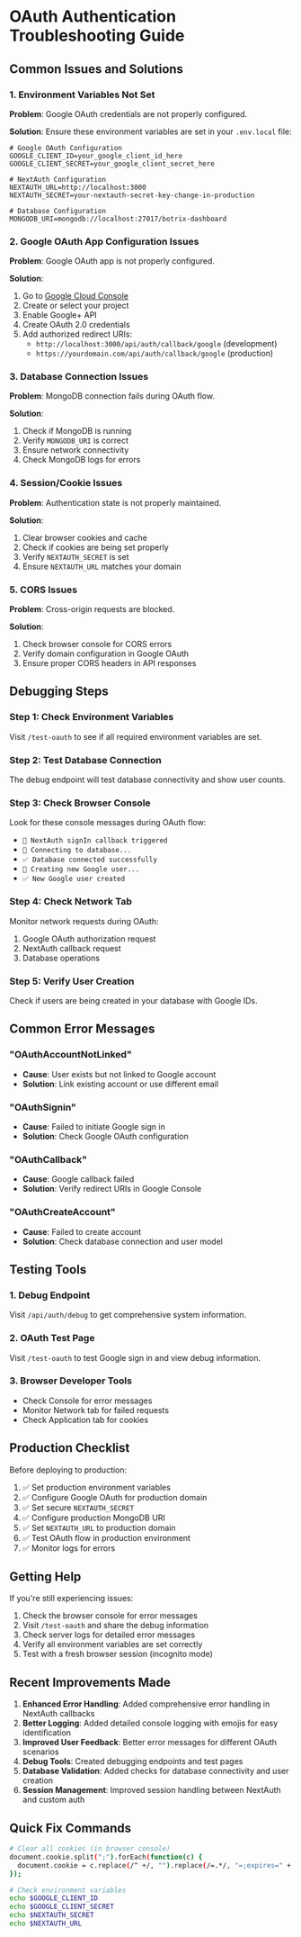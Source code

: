 # OAuth Authentication Troubleshooting Guide

## Common Issues and Solutions

### 1. Environment Variables Not Set

**Problem**: Google OAuth credentials are not properly configured.

**Solution**: Ensure these environment variables are set in your `.env.local` file:

```env
# Google OAuth Configuration
GOOGLE_CLIENT_ID=your_google_client_id_here
GOOGLE_CLIENT_SECRET=your_google_client_secret_here

# NextAuth Configuration
NEXTAUTH_URL=http://localhost:3000
NEXTAUTH_SECRET=your-nextauth-secret-key-change-in-production

# Database Configuration
MONGODB_URI=mongodb://localhost:27017/botrix-dashboard
```

### 2. Google OAuth App Configuration Issues

**Problem**: Google OAuth app is not properly configured.

**Solution**: 
1. Go to [Google Cloud Console](https://console.cloud.google.com/)
2. Create or select your project
3. Enable Google+ API
4. Create OAuth 2.0 credentials
5. Add authorized redirect URIs:
   - `http://localhost:3000/api/auth/callback/google` (development)
   - `https://yourdomain.com/api/auth/callback/google` (production)

### 3. Database Connection Issues

**Problem**: MongoDB connection fails during OAuth flow.

**Solution**:
1. Check if MongoDB is running
2. Verify `MONGODB_URI` is correct
3. Ensure network connectivity
4. Check MongoDB logs for errors

### 4. Session/Cookie Issues

**Problem**: Authentication state is not properly maintained.

**Solution**:
1. Clear browser cookies and cache
2. Check if cookies are being set properly
3. Verify `NEXTAUTH_SECRET` is set
4. Ensure `NEXTAUTH_URL` matches your domain

### 5. CORS Issues

**Problem**: Cross-origin requests are blocked.

**Solution**:
1. Check browser console for CORS errors
2. Verify domain configuration in Google OAuth
3. Ensure proper CORS headers in API responses

## Debugging Steps

### Step 1: Check Environment Variables

Visit `/test-oauth` to see if all required environment variables are set.

### Step 2: Test Database Connection

The debug endpoint will test database connectivity and show user counts.

### Step 3: Check Browser Console

Look for these console messages during OAuth flow:
- `🔐 NextAuth signIn callback triggered`
- `📡 Connecting to database...`
- `✅ Database connected successfully`
- `👤 Creating new Google user...`
- `✅ New Google user created`

### Step 4: Check Network Tab

Monitor network requests during OAuth:
1. Google OAuth authorization request
2. NextAuth callback request
3. Database operations

### Step 5: Verify User Creation

Check if users are being created in your database with Google IDs.

## Common Error Messages

### "OAuthAccountNotLinked"
- **Cause**: User exists but not linked to Google account
- **Solution**: Link existing account or use different email

### "OAuthSignin"
- **Cause**: Failed to initiate Google sign in
- **Solution**: Check Google OAuth configuration

### "OAuthCallback"
- **Cause**: Google callback failed
- **Solution**: Verify redirect URIs in Google Console

### "OAuthCreateAccount"
- **Cause**: Failed to create account
- **Solution**: Check database connection and user model

## Testing Tools

### 1. Debug Endpoint
Visit `/api/auth/debug` to get comprehensive system information.

### 2. OAuth Test Page
Visit `/test-oauth` to test Google sign in and view debug information.

### 3. Browser Developer Tools
- Check Console for error messages
- Monitor Network tab for failed requests
- Check Application tab for cookies

## Production Checklist

Before deploying to production:

1. ✅ Set production environment variables
2. ✅ Configure Google OAuth for production domain
3. ✅ Set secure `NEXTAUTH_SECRET`
4. ✅ Configure production MongoDB URI
5. ✅ Set `NEXTAUTH_URL` to production domain
6. ✅ Test OAuth flow in production environment
7. ✅ Monitor logs for errors

## Getting Help

If you're still experiencing issues:

1. Check the browser console for error messages
2. Visit `/test-oauth` and share the debug information
3. Check server logs for detailed error messages
4. Verify all environment variables are set correctly
5. Test with a fresh browser session (incognito mode)

## Recent Improvements Made

1. **Enhanced Error Handling**: Added comprehensive error handling in NextAuth callbacks
2. **Better Logging**: Added detailed console logging with emojis for easy identification
3. **Improved User Feedback**: Better error messages for different OAuth scenarios
4. **Debug Tools**: Created debugging endpoints and test pages
5. **Database Validation**: Added checks for database connectivity and user creation
6. **Session Management**: Improved session handling between NextAuth and custom auth

## Quick Fix Commands

```bash
# Clear all cookies (in browser console)
document.cookie.split(";").forEach(function(c) { 
  document.cookie = c.replace(/^ +/, "").replace(/=.*/, "=;expires=" + new Date().toUTCString() + ";path=/"); 
});

# Check environment variables
echo $GOOGLE_CLIENT_ID
echo $GOOGLE_CLIENT_SECRET
echo $NEXTAUTH_SECRET
echo $NEXTAUTH_URL
```
